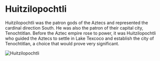 # Huitzilopochtli

Huitzilopochtli was the patron gods of the Aztecs and represented the cardinal
direction South. He was also the patron of their capital city, Tenochtitlan.
Before the Aztec empire rose to power, it was Huitzilopochtli who guided the
Aztecs to settle in Lake Texcoco and establish the city of Tenochtitlan, a
choice that would prove very significant.

![Huitzilopochtli](https://www.worldhistory.org/img/r/p/500x600/1408.png)
